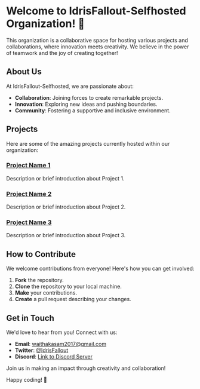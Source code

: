 # Welcome to IdrisFallout-Selfhosted Organization! 🚀

This organization is a collaborative space for hosting various projects and collaborations, where innovation meets creativity. We believe in the power of teamwork and the joy of creating together!

## About Us

At IdrisFallout-Selfhosted, we are passionate about:

- **Collaboration**: Joining forces to create remarkable projects.
- **Innovation**: Exploring new ideas and pushing boundaries.
- **Community**: Fostering a supportive and inclusive environment.

## Projects

Here are some of the amazing projects currently hosted within our organization:

### [Project Name 1](link-to-project-1)
Description or brief introduction about Project 1.

### [Project Name 2](link-to-project-2)
Description or brief introduction about Project 2.

### [Project Name 3](link-to-project-3)
Description or brief introduction about Project 3.

## How to Contribute

We welcome contributions from everyone! Here's how you can get involved:

1. **Fork** the repository.
2. **Clone** the repository to your local machine.
3. **Make** your contributions.
4. **Create** a pull request describing your changes.

## Get in Touch

We'd love to hear from you! Connect with us:

- **Email**: [waithakasam2017@gmail.com](mailto:waithakasam2017@gmail.com)
- **Twitter**: [@IdrisFallout](https://twitter.com/IdrisFallout)
- **Discord**: [Link to Discord Server](https://discord.gg/IdrisFallout)

Join us in making an impact through creativity and collaboration!

Happy coding! 🌟
